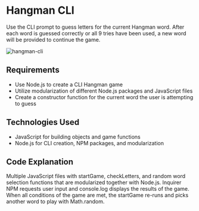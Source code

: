 # Hangman CLI

Use the CLI prompt to guess letters for the current Hangman word. After each word is guessed correctly or all 9 tries have been used, a new word will be provided to continue the game.

![hangman-cli](./img/hangman-cli.gif)

## Requirements

- Use Node.js to create a CLI Hangman game
- Utilize modularization of different Node.js packages and JavaScript files
- Create a constructor function for the current word the user is attempting to guess

## Technologies Used

- JavaScript for building objects and game functions
- Node.js for CLI creation, NPM packages, and modularization

## Code Explanation

Multiple JavaScript files with startGame, checkLetters, and random word selection functions that are modularized together with Node.js. Inquirer NPM requests user input and console.log displays the results of the game. When all conditions of the game are met, the startGame re-runs and picks another word to play with Math.random.